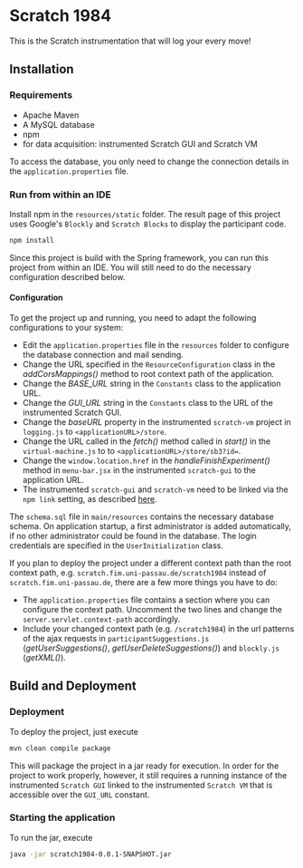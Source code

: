 # Scratch 1984

This is the Scratch instrumentation that will log your every move!

## Installation

### Requirements

- Apache Maven
- A MySQL database
- npm
- for data acquisition: instrumented Scratch GUI and Scratch VM

To access the database, you only need to change the connection details in the `application.properties` file.

### Run from within an IDE

Install npm in the `resources/static` folder. The result page of this project uses Google's `Blockly` and
`Scratch Blocks` to display the participant code.
```bash
npm install
```
Since this project is build with the Spring framework, you can run this project from within an IDE. You will still need
to do the necessary configuration described below.

#### Configuration

To get the project up and running, you need to adapt the following configurations to your system:
- Edit the `application.properties` file in the `resources` folder to configure the database connection and mail
  sending.
- Change the URL specified in the `ResourceConfiguration` class in the *addCorsMappings()* method to root context path
  of the application.
- Change the *BASE_URL* string in the `Constants` class to the application URL.
- Change the *GUI_URL* string in the `Constants` class to the URL of the instrumented Scratch GUI.
- Change the *baseURL* property in the instrumented `scratch-vm` project in `logging.js` to `<applicationURL>/store`.
- Change the URL called in the *fetch()* method called in *start()* in the `virtual-machine.js` to to
  `<applicationURL>/store/sb3?id=`.
- Change the `window.location.href` in the *handleFinishExperiment()* method in `menu-bar.jsx` in the instrumented
  `scratch-gui` to the application URL.
- The instrumented `scratch-gui` and `scratch-vm` need to be linked via the `npm link` setting, as described
  [here](https://github.com/LLK/scratch-gui/wiki/Getting-Started).

The `schema.sql` file in `main/resources` contains the necessary database schema. On application startup, a first
administrator is added automatically, if no other administrator could be found in the database. The login credentials
are specified in the `UserInitialization` class.

If you plan to deploy the project under a different context path than the root context path, e.g.
`scratch.fim.uni-passau.de/scratch1984` instead of `scratch.fim.uni-passau.de`, there are a few more things you have to
do:
- The `application.properties` file contains a section where you can configure the context path. Uncomment the two lines
and change the `server.servlet.context-path` accordingly.
- Include your changed context path (e.g. `/scratch1984`) in the url patterns of the ajax requests in
  `participantSuggestions.js` (*getUserSuggestions()*, *getUserDeleteSuggestions()*) and `blockly.js` (*getXML()*).

## Build and Deployment

### Deployment
To deploy the project, just execute
```bash
mvn clean compile package
```
This will package the project in a jar ready for execution. In order for the project to work properly, however, it still
requires a running instance of the instrumented `Scratch GUI` linked to the instrumented `Scratch VM` that is accessible
over the `GUI_URL` constant.

### Starting the application

To run the jar, execute
```bash
java -jar scratch1984-0.0.1-SNAPSHOT.jar
```
